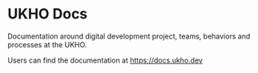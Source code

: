 # UKHO Docs

Documentation around digital development project, teams, behaviors and processes at the UKHO.

Users can find the documentation at https://docs.ukho.dev

